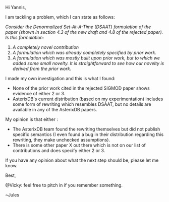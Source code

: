 Hi Yannis,

I am tackling a problem, which I can state as follows:

*Consider the Denormalized Set-At-A-Time (DSAAT) formulation of the paper (shown in section 4.3 of the new draft and 4.8 of the rejected paper). Is this formulation:*

 1. *A completely novel contribution*
 2. *A formulation which was already completely specified by prior work.*
 3. *A formulation which was mostly built upon prior work, but to which we added some small novelty. It is straightforward to see how our novelty is derived from the prior work.*

I made my own investigation and this is what I found:

 - None of the prior work cited in the rejected SIGMOD paper shows evidence of either 2 or 3.
 - AsterixDB's current distribution (based on my experimentation) includes some form of rewriting which resembles DSAAT, but no details are available in any of the AsterixDB papers.

My opinion is that either :

 - The AsterixDB team found the rewriting themselves but did not publish specific semantics (I even found a bug in their distribution regarding this rewriting, they make unchecked assumptions).
 - There is some other paper X out there which is not on our list of contributions and does specify either 2 or 3.

If you have any opinion about what the next step should be, please let me know.

Best,

@Vicky: feel free to pitch in if you remember something.

~Jules